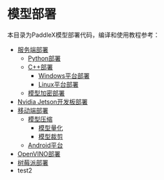 # 模型部署

本目录为PaddleX模型部署代码，编译和使用教程参考：

- [服务端部署](../docs/deploy/server/)
  - [Python部署](../docs/deploy/server/python.md)
  - [C++部署](../docs/deploy/server/cpp/)
    - [Windows平台部署](../docs/deploy/server/cpp/windows.md)
    - [Linux平台部署](../docs/deploy/server/cpp/linux.md)
  - [模型加密部署](../docs/deploy/server/encryption.md)
- [Nvidia Jetson开发板部署](../docs/deploy/nvidia-jetson.md)
- [移动端部署](../docs/deploy/paddlelite/)
  - [模型压缩](../docs/deploy/paddlelite/slim)
    - [模型量化](../docs/deploy/paddlelite/slim/quant.md)
    - [模型裁剪](../docs/deploy/paddlelite/slim/prune.md)
  - [Android平台](../docs/deploy/paddlelite/android.md)
- [OpenVINO部署](../docs/deploy/openvino/introduction.md)
- [树莓派部署](../docs/deploy/raspberry/Raspberry.md)
- test2